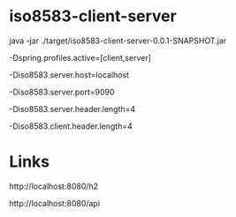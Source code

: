 # iso8583-client-server

java -jar ./target/iso8583-client-server-0.0.1-SNAPSHOT.jar

-Dspring.profiles.active=[client,server]

-Diso8583.server.host=localhost

-Diso8583.server.port=9090

-Diso8583.server.header.length=4

-Diso8583.client.header.length=4

# Links
http://localhost:8080/h2

http://localhost:8080/api
